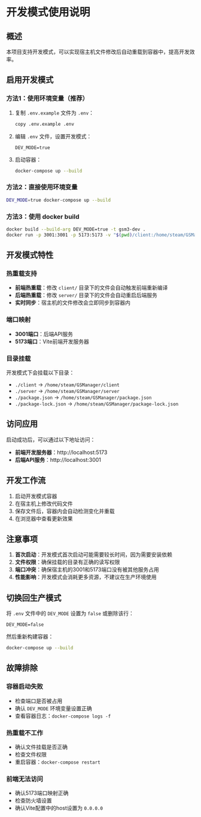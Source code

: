 # 开发模式使用说明

## 概述

本项目支持开发模式，可以实现宿主机文件修改后自动重载到容器中，提高开发效率。

## 启用开发模式

### 方法1：使用环境变量（推荐）

1. 复制 `.env.example` 文件为 `.env`：
   ```bash
   copy .env.example .env
   ```

2. 编辑 `.env` 文件，设置开发模式：
   ```
   DEV_MODE=true
   ```

3. 启动容器：
   ```bash
   docker-compose up --build
   ```

### 方法2：直接使用环境变量

```bash
DEV_MODE=true docker-compose up --build
```

### 方法3：使用 docker build

```bash
docker build --build-arg DEV_MODE=true -t gsm3-dev .
docker run -p 3001:3001 -p 5173:5173 -v "$(pwd)/client:/home/steam/GSManager/client" -v "$(pwd)/server:/home/steam/GSManager/server" gsm3-dev
```

## 开发模式特性

### 热重载支持

- **前端热重载**：修改 `client/` 目录下的文件会自动触发前端重新编译
- **后端热重载**：修改 `server/` 目录下的文件会自动重启后端服务
- **实时同步**：宿主机的文件修改会立即同步到容器内

### 端口映射

- **3001端口**：后端API服务
- **5173端口**：Vite前端开发服务器

### 目录挂载

开发模式下会挂载以下目录：
- `./client` → `/home/steam/GSManager/client`
- `./server` → `/home/steam/GSManager/server`
- `./package.json` → `/home/steam/GSManager/package.json`
- `./package-lock.json` → `/home/steam/GSManager/package-lock.json`

## 访问应用

启动成功后，可以通过以下地址访问：

- **前端开发服务器**：http://localhost:5173
- **后端API服务**：http://localhost:3001

## 开发工作流

1. 启动开发模式容器
2. 在宿主机上修改代码文件
3. 保存文件后，容器内会自动检测变化并重载
4. 在浏览器中查看更新效果

## 注意事项

1. **首次启动**：开发模式首次启动可能需要较长时间，因为需要安装依赖
2. **文件权限**：确保挂载的目录有正确的读写权限
3. **端口冲突**：确保宿主机的3001和5173端口没有被其他服务占用
4. **性能影响**：开发模式会消耗更多资源，不建议在生产环境使用

## 切换回生产模式

将 `.env` 文件中的 `DEV_MODE` 设置为 `false` 或删除该行：

```
DEV_MODE=false
```

然后重新构建容器：

```bash
docker-compose up --build
```

## 故障排除

### 容器启动失败
- 检查端口是否被占用
- 确认 `DEV_MODE` 环境变量设置正确
- 查看容器日志：`docker-compose logs -f`

### 热重载不工作
- 确认文件挂载是否正确
- 检查文件权限
- 重启容器：`docker-compose restart`

### 前端无法访问
- 确认5173端口映射正确
- 检查防火墙设置
- 确认Vite配置中的host设置为 `0.0.0.0`